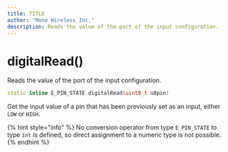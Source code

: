 ```yaml
---
title: TITLE
author: "Mono Wireless Inc."
description: Reads the value of the port of the input configuration.
---
```

# digitalRead()

Reads the value of the port of the input configuration.

```cpp
static inline E_PIN_STATE digitalRead(uint8_t u8pin)
```

Get the input value of a pin that has been previously set as an input, either `LOW` or `HIGH`.

{% hint style="info" %}
No conversion operator from type `E_PIN_STATE` to type `int` is defined, so direct assignment to a numeric type is not possible.
{% endhint %}
